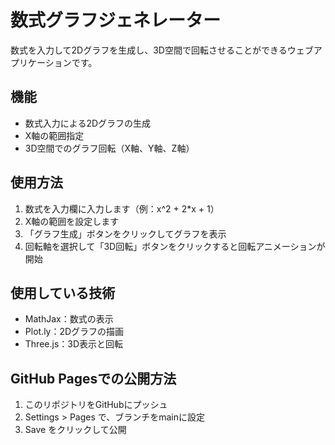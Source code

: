# 数式グラフジェネレーター

数式を入力して2Dグラフを生成し、3D空間で回転させることができるウェブアプリケーションです。

## 機能

- 数式入力による2Dグラフの生成
- X軸の範囲指定
- 3D空間でのグラフ回転（X軸、Y軸、Z軸）

## 使用方法

1. 数式を入力欄に入力します（例：x^2 + 2*x + 1）
2. X軸の範囲を設定します
3. 「グラフ生成」ボタンをクリックしてグラフを表示
4. 回転軸を選択して「3D回転」ボタンをクリックすると回転アニメーションが開始

## 使用している技術

- MathJax：数式の表示
- Plot.ly：2Dグラフの描画
- Three.js：3D表示と回転

## GitHub Pagesでの公開方法

1. このリポジトリをGitHubにプッシュ
2. Settings > Pages で、ブランチをmainに設定
3. Save をクリックして公開

